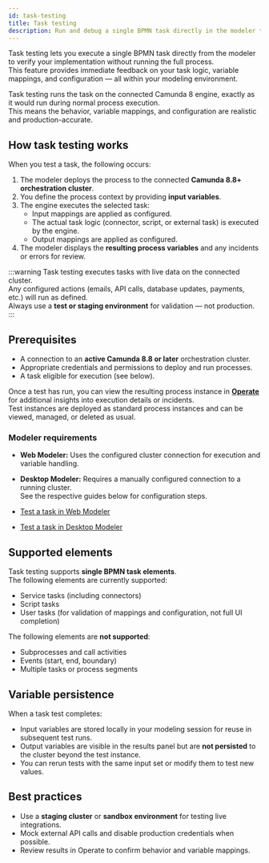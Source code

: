 ```yaml
---
id: task-testing
title: Task testing
description: Run and debug a single BPMN task directly in the modeler to verify your implementation without executing the entire process.
---
```


Task testing lets you execute a single BPMN task directly from the modeler to verify your implementation without running the full process.  
This feature provides immediate feedback on your task logic, variable mappings, and configuration — all within your modeling environment.

Task testing runs the task on the connected Camunda 8 engine, exactly as it would run during normal process execution.  
This means the behavior, variable mappings, and configuration are realistic and production-accurate.

## How task testing works

When you test a task, the following occurs:

1. The modeler deploys the process to the connected **Camunda 8.8+ orchestration cluster**.
2. You define the process context by providing **input variables**.
3. The engine executes the selected task:
   - Input mappings are applied as configured.
   - The actual task logic (connector, script, or external task) is executed by the engine.
   - Output mappings are applied as configured.
4. The modeler displays the **resulting process variables** and any incidents or errors for review.

:::warning
Task testing executes tasks with live data on the connected cluster.  
Any configured actions (emails, API calls, database updates, payments, etc.) will run as defined.  
Always use a **test or staging environment** for validation — not production.
:::

## Prerequisites

- A connection to an **active Camunda 8.8 or later** orchestration cluster.
- Appropriate credentials and permissions to deploy and run processes.
- A task eligible for execution (see below).

Once a test has run, you can view the resulting process instance in [**Operate**](../../components/operate/operate-introduction.md) for additional insights into execution details or incidents.  
Test instances are deployed as standard process instances and can be viewed, managed, or deleted as usual.

### Modeler requirements

- **Web Modeler:** Uses the configured cluster connection for execution and variable handling.
- **Desktop Modeler:** Requires a manually configured connection to a running cluster.  
  See the respective guides below for configuration steps.

- [Test a task in Web Modeler](/components/modeler/web-modeler/task-testing.md)
- [Test a task in Desktop Modeler](/components/modeler/desktop-modeler/task-testing.md)

## Supported elements

Task testing supports **single BPMN task elements**.  
The following elements are currently supported:

- Service tasks (including connectors)
- Script tasks
- User tasks (for validation of mappings and configuration, not full UI completion)

The following elements are **not supported**:

- Subprocesses and call activities
- Events (start, end, boundary)
- Multiple tasks or process segments

## Variable persistence

When a task test completes:

- Input variables are stored locally in your modeling session for reuse in subsequent test runs.
- Output variables are visible in the results panel but are **not persisted** to the cluster beyond the test instance.
- You can rerun tests with the same input set or modify them to test new values.

## Best practices

- Use a **staging cluster** or **sandbox environment** for testing live integrations.
- Mock external API calls and disable production credentials when possible.
- Review results in Operate to confirm behavior and variable mappings.
